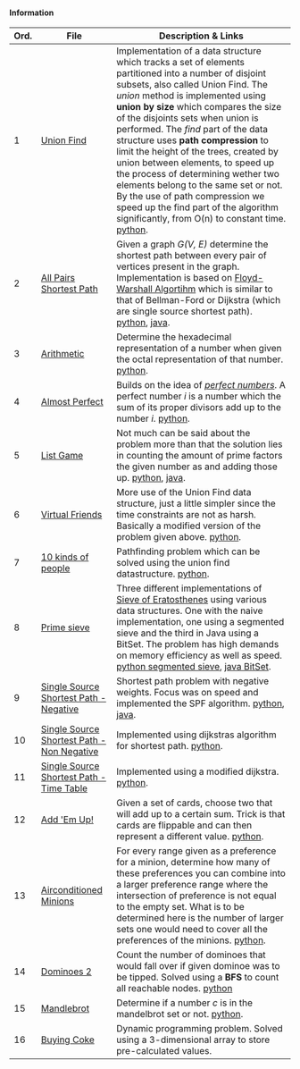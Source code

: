 #### Information
| Ord. | File                                                                                                                                   | Description & Links                                                                                                                                                                                                                                                                                                                                                                                                                                                                                                                                                                                                                                                                                                         |
| ---- | -------------------------------------------------------------------------------------------------------------------------------------- | --------------------------------------------------------------------------------------------------------------------------------------------------------------------------------------------------------------------------------------------------------------------------------------------------------------------------------------------------------------------------------------------------------------------------------------------------------------------------------------------------------------------------------------------------------------------------------------------------------------------------------------------------------------------------------------------------------------------------- |
| 1    | [Union Find](https://open.kattis.com/problems/unionfind)                                                                               | Implementation of a data structure which tracks a set of elements partitioned into a number of disjoint subsets, also called Union Find. The *union* method is implemented using **union by size** which compares the size of the disjoints sets when union is performed. The *find* part of the data structure uses **path compression** to limit the height of the trees, created by union between elements, to speed up the process of determining wether two elements belong to the same set or not. By the use of path compression we speed up the find part of the algorithm significantly, from O(n) to constant time. [python](https://github.com/fr3632ho/various/blob/master/src/medium/union-find/unionfind.py). |
| 2    | [All Pairs Shortest Path](https://open.kattis.com/problems/allpairspath)                                                               | Given a graph *G(V, E)* determine the shortest path between every pair of vertices present in the graph. Implementation is based on [Floyd-Warshall Algortihm](https://brilliant.org/wiki/floyd-warshall-algorithm) which is similar to that of Bellman-Ford or Dijkstra (which are single source shortest path). [python](https://github.com/fr3632ho/various/blob/master/src/medium/all-pairs-path/all_pairs_path.py), [java](https://github.com/fr3632ho/various/blob/master/src/medium/all-pairs-path/AllPairsPath.java).                                                                                                                                                                                               |
| 3    | [Arithmetic](https://open.kattis.com/problems/arithmetic)                                                                              | Determine the hexadecimal representation of a number when given the octal representation of that number. [python](https://github.com/fr3632ho/various/blob/master/src/medium/arithmetic/arithmetic.py).                                                                                                                                                                                                                                                                                                                                                                                                                                                                                                                     |
| 4    | [Almost Perfect](https://open.kattis.com/problems/almostperfect)                                                                       | Builds on the idea of [*perfect numbers*](https://www.wikiwand.com/en/Perfect_number). A perfect number *i* is a number which the sum of its proper divisors add up to the number *i*. [python](https://github.com/fr3632ho/various/tree/master/src/medium/almost-perfect).                                                                                                                                                                                                                                                                                                                                                                                                                                                 |
| 5    | [List Game](https://open.kattis.com/problems/listgame)                                                                                 | Not much can be said about the problem more than that the solution lies in counting the amount of prime factors the given number as and adding those up. [python](https://github.com/fr3632ho/various/blob/master/src/medium/list-game/list_game.py), [java](https://github.com/fr3632ho/various/blob/master/src/medium/list-game/ListGame.java).                                                                                                                                                                                                                                                                                                                                                                           |
| 6    | [Virtual Friends](https://open.kattis.com/problems/virtualfriends)                                                                     | More use of the Union Find data structure, just a little simpler since the time constraints are not as harsh. Basically a modified version of the problem given above.  [python](https://github.com/fr3632ho/various/blob/master/src/medium/virtual-friends/virtual_friends.py).                                                                                                                                                                                                                                                                                                                                                                                                                                            |
| 7    | [10 kinds of people](https://open.kattis.com/problems/10kindsofpeople)                                                                 | Pathfinding problem which can be solved using the union find datastructure.  [python](https://github.com/fr3632ho/various/blob/master/src/medium/10-kinds-of-people/10_kinds_of_people.py).                                                                                                                                                                                                                                                                                                                                                                                                                                                                                                                                 |
| 8    | [Prime sieve](https://open.kattis.com/problems/primesieve)                                                                             | Three different implementations of [Sieve of Eratosthenes](https://www.wikiwand.com/en/Sieve_of_Eratosthenes) using various data structures. One with the naive implementation, one using a segmented sieve and the third in Java using a BitSet. The problem has high demands on memory efficiency as well as speed. [python segmented sieve](https://github.com/fr3632ho/various/blob/master/src/medium/primesieve/sieve.py), [java BitSet](https://github.com/fr3632ho/various/blob/master/src/medium/primesieve/Sieve.java).                                                                                                                                                                                            |
| 9    | [Single Source Shortest Path - Negative](https://open.kattis.com/problems/shortestpath3)                                               | Shortest path problem with negative weights. Focus was on speed and implemented the SPF algorithm. [python](https://github.com/fr3632ho/various/blob/master/src/medium/SSS-path/neg/sss_path_neg.py), [java](https://github.com/fr3632ho/various/blob/master/src/medium/SSS-path/neg/SPFA.java).                                                                                                                                                                                                                                                                                                                                                                                                                            |
| 10   | [Single Source Shortest Path - Non Negative](https://open.kattis.com/problems/shortestpath1)                                           | Implemented using dijkstras algorithm for shortest path. [python](https://github.com/fr3632ho/various/blob/master/src/medium/SSS-path/non-neg/sss_path.py).                                                                                                                                                                                                                                                                                                                                                                                                                                                                                                                                                                 |
| 11   | [Single Source Shortest Path - Time Table](https://open.kattis.com/problems/shortestpath2)                                             | Implemented using a modified dijkstra. [python](https://github.com/fr3632ho/various/blob/master/src/medium/SSS-path/time-table/sss_path_table.py).                                                                                                                                                                                                                                                                                                                                                                                                                                                                                                                                                                          |
| 12   | [Add 'Em Up!](https://open.kattis.com/problems/addemup)                                                                                | Given a set of cards, choose two that will add up to a certain sum. Trick is that cards are flippable and can then represent a different value. [python](https://github.com/fr3632ho/various/blob/master/src/medium/add-em-up/add_em_up.py).                                                                                                                                                                                                                                                                                                                                                                                                                                                                                |
| 13   | [Airconditioned Minions](https://open.kattis.com/problems/airconditioned)                                                              | For every range given as a preference for a minion, determine how many of these preferences you can combine into a larger preference range where the intersection of preference is not equal to the empty set. What is to be determined here is the number of larger sets one would need to cover all the preferences of the minions. [python](https://github.com/fr3632ho/various/blob/master/src/medium/air-conditioned-minions/AC_minions.py).                                                                                                                                                                                                                                                                           |
| 14   | [Dominoes 2](https://open.kattis.com/problems/dominoes2)                                                                               | Count the number of dominoes that would fall over if given dominoe was to be tipped. Solved using a **BFS** to count all reachable nodes. [python](https://github.com/fr3632ho/various/blob/master/src/medium/dominoes-2/dominoes_2.py)                                                                                                                                                                                                                                                                                                                                                                                                                                                                                     |
| 15   | [Mandlebrot](https://open.kattis.com/problems/mandelbrot)                                                                              | Determine if a number *c* is in the mandelbrot set or not. [python](https://github.com/fr3632ho/various/blob/master/src/medium/mandelbrot/mandelbrot.py).                                                                                                                                                                                                                                                                                                                                                                                                                                                                                                                                                                   |
| 16   | [Buying Coke](https://github.com/fr3632ho/kattis/blob/master/buying-coke/buying_coke.py)                                               | Dynamic programming problem. Solved using a 3-dimensional array to store pre-calculated values.                                                                                                                                                                                                                                                                                                                                                                                                                                                                                                                                                                                                                             |
